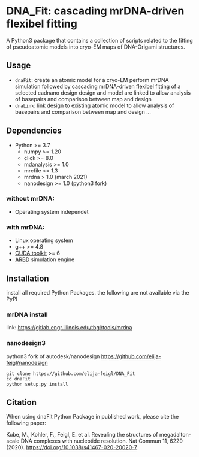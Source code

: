 # DNA_Fit: cascading mrDNA-driven flexibel fitting

A Python3 package that contains a collection of scripts related to the fitting of pseudoatomic models into cryo-EM maps of DNA-Origami structures.


## Usage
 * `dnaFit`: create an atomic model for a cryo-EM perform mrDNA simulation followed by cascading mrDNA-driven flexibel fitting of a selected cadnano design
    design and model are linked to allow analysis of basepairs and comparison between map and design
 * `dnaLink`: link design to existing atomic model to allow analysis of basepairs and comparison between map and design
...


## Dependencies

* Python >= 3.7
  * numpy >= 1.20
  * click >= 8.0
  * mdanalysis >= 1.0
  * mrcfile >= 1.3
  * mrdna > 1.0 (march 2021)
  * nanodesign >= 1.0 (python3 fork)

### without  mrDNA:

* Operating system independet

### with mrDNA:

* Linux operating system
* g++ >= 4.8
* [CUDA toolkit](https://developer.nvidia.com/cuda-toolkit) >= 6
* [ARBD](http://bionano.physics.illinois.edu/arbd) simulation engine


## Installation

install all required Python Packages. the following are not available via the PyPI
### mrDNA install
link: https://gitlab.engr.illinois.edu/tbgl/tools/mrdna
### nanodesign3
python3 fork of autodesk/nanodesign
https://github.com/elija-feigl/nanodesign


    git clone https://github.com/elija-feigl/DNA_Fit
    cd dnaFit
    python setup.py install


## Citation

When using dnaFit Python Package in published work, please cite the following paper:

Kube, M., Kohler, F., Feigl, E. et al. Revealing the structures of megadalton-scale DNA complexes with nucleotide resolution. Nat Commun 11, 6229 (2020). https://doi.org/10.1038/s41467-020-20020-7
